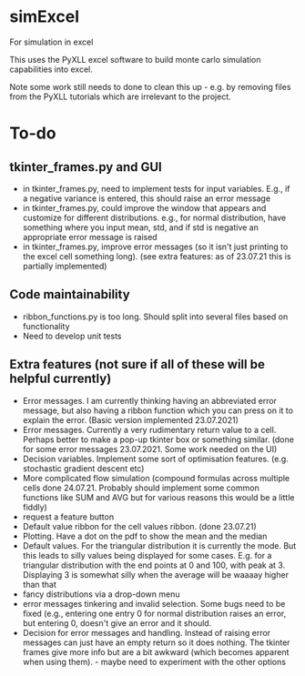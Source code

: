 # simExcel
For simulation in excel

This uses the PyXLL excel software to build monte carlo simulation capabilities into excel. 

Note some work still needs to done to clean this up - e.g. by removing files from the PyXLL tutorials which are irrelevant to the project.


# To-do

## tkinter_frames.py and GUI
* in tkinter_frames.py, need to implement tests for input variables. E.g., if a negative variance is entered, this should raise an error message
* in tkinter_frames.py, could improve the window that appears and customize for different distributions. e.g., for normal distribution, have something where you input mean, std, and if std is negative an appropriate error message is raised
* in tkinter_frames.py, improve error messages (so it isn't just printing to the excel cell something long). (see extra features: as of 23.07.21 this is partially implemented)

## Code maintainability
* ribbon_functions.py is too long. Should split into several files based on functionality
* Need to develop unit tests

## Extra features (not sure if all of these will be helpful currently)
* Error messages. I am currently thinking having an abbreviated error message, but also having a ribbon function which you can press on it to explain the error. (Basic version implemented 23.07.2021)
* Error messages. Currently a very rudimentary return value to a cell. Perhaps better to make a pop-up tkinter box or something similar. (done for some error messages 23.07.2021. Some work needed on the UI)
* Decision variables. Implement some sort of optimisation features. (e.g. stochastic gradient descent etc)
* More complicated flow simulation (compound formulas across multiple cells done 24.07.21. Probably should implement some common functions like SUM and AVG but for various reasons this would be a little fiddly)
* request a feature button 
* Default value ribbon for the cell values ribbon. (done 23.07.21)
* Plotting. Have a dot on the pdf to show the mean and the median
* Default values. For the triangular distribution it is currently the mode. But this leads to silly values being displayed for some cases. E.g. for a triangular distribution with the end points at 0 and 100, with peak at 3. Displaying 3 is somewhat silly when the average will be waaaay higher than that
* fancy distributions via a drop-down menu
* error messages tinkering and invalid selection. Some bugs need to be fixed (e.g., entering one entry 0 for normal distribution raises an error, but entering 0, doesn't give an error and it should. 
* Decision for error messages and handling. Instead of raising error messages can just have an empty return so it does nothing. The tkinter frames give more info but are a bit awkward (which becomes apparent when using them). - maybe need to experiment with the other options
